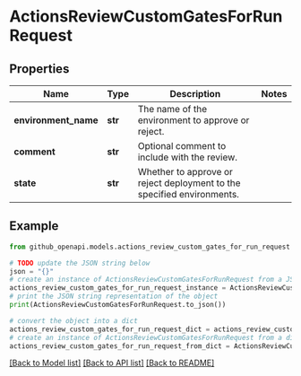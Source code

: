 # ActionsReviewCustomGatesForRunRequest


## Properties

Name | Type | Description | Notes
------------ | ------------- | ------------- | -------------
**environment_name** | **str** | The name of the environment to approve or reject. | 
**comment** | **str** | Optional comment to include with the review. | 
**state** | **str** | Whether to approve or reject deployment to the specified environments. | 

## Example

```python
from github_openapi.models.actions_review_custom_gates_for_run_request import ActionsReviewCustomGatesForRunRequest

# TODO update the JSON string below
json = "{}"
# create an instance of ActionsReviewCustomGatesForRunRequest from a JSON string
actions_review_custom_gates_for_run_request_instance = ActionsReviewCustomGatesForRunRequest.from_json(json)
# print the JSON string representation of the object
print(ActionsReviewCustomGatesForRunRequest.to_json())

# convert the object into a dict
actions_review_custom_gates_for_run_request_dict = actions_review_custom_gates_for_run_request_instance.to_dict()
# create an instance of ActionsReviewCustomGatesForRunRequest from a dict
actions_review_custom_gates_for_run_request_from_dict = ActionsReviewCustomGatesForRunRequest.from_dict(actions_review_custom_gates_for_run_request_dict)
```
[[Back to Model list]](../README.md#documentation-for-models) [[Back to API list]](../README.md#documentation-for-api-endpoints) [[Back to README]](../README.md)


